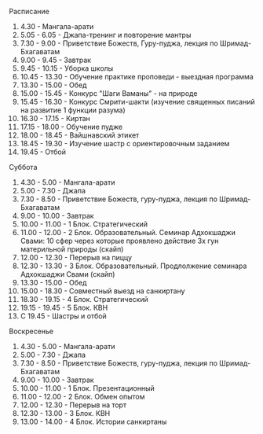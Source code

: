Расписание
1. 4.30 - Мангала-арати
2. 5.05 - 6.05 - Джапа-тренинг и повторение мантры
3. 7.30 - 9.00 - Приветствие Божеств, Гуру-пуджа, лекция по Шримад-Бхагаватам
4. 9.00 - 9.45 - Завтрак
5. 9.45 - 10.15 - Уборка школы
6. 10.45 - 13.30 - Обучение практике проповеди - выездная программа
7. 13.30 - 15.00 - Обед
8. 15.00 - 15.45 - Конкурс "Шаги Ваманы" - на природе
9. 15.45 - 16.30 - Конкурс Смрити-шакти (изучение священных писаний на развитие 1 функции разума)
10. 16.30 - 17.15 - Киртан
11. 17.15 - 18.00 - Обучение пудже
12. 18.00 - 18.45 - Вайшнавский этикет
13. 18.45 - 19.30 - Изучение шастр с ориентировочным заданием
14. 19.45 - Отбой

Суббота
1. 4.30 - 5.00 - Мангала-арати
2. 5.00 - 7.30 - Джапа
3. 7.30 - 8.50 - Приветствие Божеств, гуру-пуджа, лекция по Шримад-Бхагаватам
4. 9.00 - 10.00 - Завтрак
5. 10.00 - 11.00 - 1 Блок. Стратегический
6. 11.00 - 12.00 - 2 Блок. Образовательный. Семинар Адхокшаджи Свами: 10 сфер через которые проявлено действие 3х гун материльной природы (скайп)
7. 12.00 - 12.30 - Перерыв на пиццу
8. 12.30 - 13.30 - 3 Блок. Образовательный. Продлолжение семинара Адхокшаджи Свами (скайп)
9. 13.30 - 15.00 - Обед
10. 15.00 - 18.30 - Совместный выезд на санкиртану
11. 18.30 - 19.15 - 4 Блок. Стратегический
12. 19.15 - 19.45 - 5 Блок. КВН
13. С 19.45 - Шастры и отбой

Воскресенье
1. 4.30 - 5.00 - Мангала-арати
2. 5.00 - 7.30 - Джапа
3. 7.30 - 8.50 - Приветствие Божеств, гуру-пуджа, лекция по Шримад-Бхагаватам
4. 9.00 - 10.00 - Завтрак
5. 10.00 - 11.00 - 1 Блок. Презентационный
6. 11.00 - 12.00 - 2 Блок. Обмен опытом
7. 12.00 - 12.30 - Перерыв на торт
8. 12.30 - 13.00 - 3 Блок. КВН
9. 13.00 - 14.00 - 4 Блок. Истории санкиртаны






